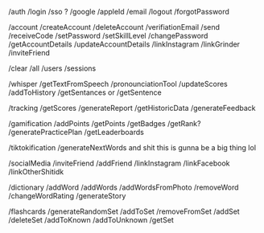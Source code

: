 <!-- Authentication -->
/auth
    /login
        /sso ?
        /google
        /appleId
        /email
    /logout
    /forgotPassword


<!-- Account -->
/account
    /createAccount
    /deleteAccount
    /verifiationEmail
        /send
        /receiveCode
    /setPassword
    /setSkillLevel
    /changePassword
    /getAccountDetails
    /updateAccountDetails
    /linkInstagram
    /linkGrinder
    /inviteFriend

<!-- Clear -->
/clear
    /all
    /users
    /sessions

<!-- Pronuciation Tool -->
/whisper
    /getTextFromSpeech
/pronounciationTool
    /updateScores
    /addToHistory
    /getSentances or /getSentence

<!-- Performance Metrics -->
/tracking
    /getScores
    /generateReport
    /getHistoricData
    /generateFeedback

<!-- Gamification -->
/gamification
    /addPoints
    /getPoints
    /getBadges
    /getRank?
    /generatePracticePlan
    /getLeaderboards

<!-- Tiktokification -->
/tiktokification
    /generateNextWords and shit this is gunna be a big thing lol

<!-- Social Media -->
/socialMedia
    /inviteFriend
    /addFriend
    /linkInstagram
    /linkFacebook
    /linkOtherShitidk

<!-- Dictionary -->
/dictionary
    /addWord
    /addWords
    /addWordsFromPhoto
    /removeWord
    /changeWordRating
    /generateStory

<!-- FlashCards -->
/flashcards
    /generateRandomSet
    /addToSet
    /removeFromSet
    /addSet
    /deleteSet
    /addToKnown
    /addToUnknown
    /getSet

    


